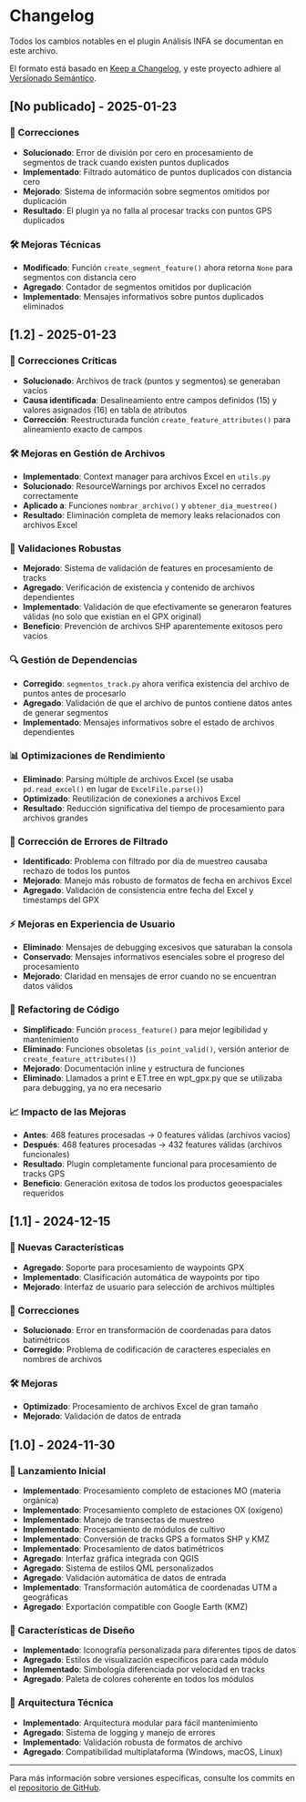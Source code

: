 # Changelog

Todos los cambios notables en el plugin Análisis INFA se documentan en este archivo.

El formato está basado en [Keep a Changelog](https://keepachangelog.com/es-ES/1.0.0/),
y este proyecto adhiere al [Versionado Semántico](https://semver.org/lang/es/).

## [No publicado] - 2025-01-23

### 🔧 Correcciones
- **Solucionado**: Error de división por cero en procesamiento de segmentos de track cuando existen puntos duplicados
- **Implementado**: Filtrado automático de puntos duplicados con distancia cero
- **Mejorado**: Sistema de información sobre segmentos omitidos por duplicación
- **Resultado**: El plugin ya no falla al procesar tracks con puntos GPS duplicados

### 🛠️ Mejoras Técnicas
- **Modificado**: Función `create_segment_feature()` ahora retorna `None` para segmentos con distancia cero
- **Agregado**: Contador de segmentos omitidos por duplicación
- **Implementado**: Mensajes informativos sobre puntos duplicados eliminados

## [1.2] - 2025-01-23

### 🔧 Correcciones Críticas
- **Solucionado**: Archivos de track (puntos y segmentos) se generaban vacíos
- **Causa identificada**: Desalineamiento entre campos definidos (15) y valores asignados (16) en tabla de atributos
- **Corrección**: Reestructurada función `create_feature_attributes()` para alineamiento exacto de campos

### 🛠️ Mejoras en Gestión de Archivos
- **Implementado**: Context manager para archivos Excel en `utils.py`
- **Solucionado**: ResourceWarnings por archivos Excel no cerrados correctamente
- **Aplicado a**: Funciones `nombrar_archivo()` y `obtener_dia_muestreo()`
- **Resultado**: Eliminación completa de memory leaks relacionados con archivos Excel

### 🎯 Validaciones Robustas
- **Mejorado**: Sistema de validación de features en procesamiento de tracks
- **Agregado**: Verificación de existencia y contenido de archivos dependientes
- **Implementado**: Validación de que efectivamente se generaron features válidas (no solo que existían en el GPX original)
- **Beneficio**: Prevención de archivos SHP aparentemente exitosos pero vacíos

### 🔍 Gestión de Dependencias
- **Corregido**: `segmentos_track.py` ahora verifica existencia del archivo de puntos antes de procesarlo
- **Agregado**: Validación de que el archivo de puntos contiene datos antes de generar segmentos
- **Implementado**: Mensajes informativos sobre el estado de archivos dependientes

### 📊 Optimizaciones de Rendimiento
- **Eliminado**: Parsing múltiple de archivos Excel (se usaba `pd.read_excel()` en lugar de `ExcelFile.parse()`)
- **Optimizado**: Reutilización de conexiones a archivos Excel
- **Resultado**: Reducción significativa del tiempo de procesamiento para archivos grandes

### 🐛 Corrección de Errores de Filtrado
- **Identificado**: Problema con filtrado por día de muestreo causaba rechazo de todos los puntos
- **Mejorado**: Manejo más robusto de formatos de fecha en archivos Excel
- **Agregado**: Validación de consistencia entre fecha del Excel y timestamps del GPX

### ⚡ Mejoras en Experiencia de Usuario
- **Eliminado**: Mensajes de debugging excesivos que saturaban la consola
- **Conservado**: Mensajes informativos esenciales sobre el progreso del procesamiento
- **Mejorado**: Claridad en mensajes de error cuando no se encuentran datos válidos

### 🔄 Refactoring de Código
- **Simplificado**: Función `process_feature()` para mejor legibilidad y mantenimiento
- **Eliminado**: Funciones obsoletas (`is_point_valid()`, versión anterior de `create_feature_attributes()`)
- **Mejorado**: Documentación inline y estructura de funciones
- **Eliminado**: Llamados a print e ET.tree en wpt_gpx.py que se utilizaba para debugging, ya no era necesario

### 📈 Impacto de las Mejoras
- **Antes**: 468 features procesadas → 0 features válidas (archivos vacíos)
- **Después**: 468 features procesadas → 432 features válidas (archivos funcionales)
- **Resultado**: Plugin completamente funcional para procesamiento de tracks GPS
- **Beneficio**: Generación exitosa de todos los productos geoespaciales requeridos

## [1.1] - 2024-12-15

### 🚀 Nuevas Características
- **Agregado**: Soporte para procesamiento de waypoints GPX
- **Implementado**: Clasificación automática de waypoints por tipo
- **Mejorado**: Interfaz de usuario para selección de archivos múltiples

### 🔧 Correcciones
- **Solucionado**: Error en transformación de coordenadas para datos batimétricos
- **Corregido**: Problema de codificación de caracteres especiales en nombres de archivos

### 🛠️ Mejoras
- **Optimizado**: Procesamiento de archivos Excel de gran tamaño
- **Mejorado**: Validación de datos de entrada

## [1.0] - 2024-11-30

### 🚀 Lanzamiento Inicial
- **Implementado**: Procesamiento completo de estaciones MO (materia orgánica)
- **Implementado**: Procesamiento completo de estaciones OX (oxígeno)
- **Implementado**: Manejo de transectas de muestreo
- **Implementado**: Procesamiento de módulos de cultivo
- **Implementado**: Conversión de tracks GPS a formatos SHP y KMZ
- **Implementado**: Procesamiento de datos batimétricos
- **Agregado**: Interfaz gráfica integrada con QGIS
- **Agregado**: Sistema de estilos QML personalizados
- **Agregado**: Validación automática de datos de entrada
- **Implementado**: Transformación automática de coordenadas UTM a geográficas
- **Agregado**: Exportación compatible con Google Earth (KMZ)

### 🎨 Características de Diseño
- **Implementado**: Iconografía personalizada para diferentes tipos de datos
- **Agregado**: Estilos de visualización específicos para cada módulo
- **Implementado**: Simbología diferenciada por velocidad en tracks
- **Agregado**: Paleta de colores coherente en todos los módulos

### 🔧 Arquitectura Técnica
- **Implementado**: Arquitectura modular para fácil mantenimiento
- **Agregado**: Sistema de logging y manejo de errores
- **Implementado**: Validación robusta de formatos de archivo
- **Agregado**: Compatibilidad multiplataforma (Windows, macOS, Linux)

---

Para más información sobre versiones específicas, consulte los commits en el [repositorio de GitHub](https://github.com/Traukit0/analisis_infa). 